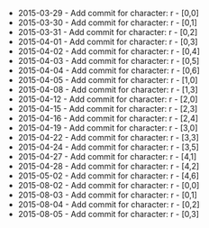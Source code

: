 - 2015-03-29 - Add commit for character: r - [0,0]
- 2015-03-30 - Add commit for character: r - [0,1]
- 2015-03-31 - Add commit for character: r - [0,2]
- 2015-04-01 - Add commit for character: r - [0,3]
- 2015-04-02 - Add commit for character: r - [0,4]
- 2015-04-03 - Add commit for character: r - [0,5]
- 2015-04-04 - Add commit for character: r - [0,6]
- 2015-04-05 - Add commit for character: r - [1,0]
- 2015-04-08 - Add commit for character: r - [1,3]
- 2015-04-12 - Add commit for character: r - [2,0]
- 2015-04-15 - Add commit for character: r - [2,3]
- 2015-04-16 - Add commit for character: r - [2,4]
- 2015-04-19 - Add commit for character: r - [3,0]
- 2015-04-22 - Add commit for character: r - [3,3]
- 2015-04-24 - Add commit for character: r - [3,5]
- 2015-04-27 - Add commit for character: r - [4,1]
- 2015-04-28 - Add commit for character: r - [4,2]
- 2015-05-02 - Add commit for character: r - [4,6]
- 2015-08-02 - Add commit for character: r - [0,0]
- 2015-08-03 - Add commit for character: r - [0,1]
- 2015-08-04 - Add commit for character: r - [0,2]
- 2015-08-05 - Add commit for character: r - [0,3]

